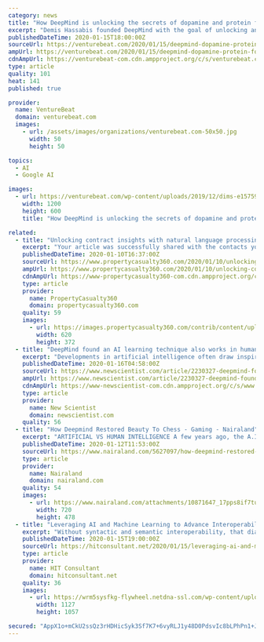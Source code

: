 ```yaml
---
category: news
title: "How DeepMind is unlocking the secrets of dopamine and protein folding with AI"
excerpt: "Demis Hassabis founded DeepMind with the goal of unlocking answers to some of the world’s toughest questions by recreating intelligence itself. His ambition remains just that — an ambition — but Hassabis and colleagues inched closer to realizing it this week with the publication of papers in Nature addressing two formidable challenges in ..."
publishedDateTime: 2020-01-15T18:00:00Z
sourceUrl: https://venturebeat.com/2020/01/15/deepmind-dopamine-protein-folding-ai/
ampUrl: https://venturebeat.com/2020/01/15/deepmind-dopamine-protein-folding-ai/amp/
cdnAmpUrl: https://venturebeat-com.cdn.ampproject.org/c/s/venturebeat.com/2020/01/15/deepmind-dopamine-protein-folding-ai/amp/
type: article
quality: 101
heat: 141
published: true

provider:
  name: VentureBeat
  domain: venturebeat.com
  images:
    - url: /assets/images/organizations/venturebeat.com-50x50.jpg
      width: 50
      height: 50

topics:
  - AI
  - Google AI

images:
  - url: https://venturebeat.com/wp-content/uploads/2019/12/dims-e1575998404106.jpg?fit=1200%2C600&strip=all
    width: 1200
    height: 600
    title: "How DeepMind is unlocking the secrets of dopamine and protein folding with AI"

related:
  - title: "Unlocking contract insights with natural language processing"
    excerpt: "Your article was successfully shared with the contacts you provided. Artificial intelligence solutions using natural language processing (NLP) have emerged to address the challenge of fewer human experts available to determine the content and intent of policy wordings. (Photo: iStock) Large commercial and specialty insurance is a complex ..."
    publishedDateTime: 2020-01-10T16:37:00Z
    sourceUrl: https://www.propertycasualty360.com/2020/01/10/unlocking-contract-insights-with-natural-language-processing/
    ampUrl: https://www.propertycasualty360.com/2020/01/10/unlocking-contract-insights-with-natural-language-processing/?amp=1
    cdnAmpUrl: https://www-propertycasualty360-com.cdn.ampproject.org/c/s/www.propertycasualty360.com/2020/01/10/unlocking-contract-insights-with-natural-language-processing/?amp=1
    type: article
    provider:
      name: PropertyCasualty360
      domain: propertycasualty360.com
    quality: 59
    images:
      - url: https://images.propertycasualty360.com/contrib/content/uploads/sites/414/2020/01/Solution_Coding_iStock.jpg
        width: 620
        height: 372
  - title: "DeepMind found an AI learning technique also works in human brains"
    excerpt: "Developments in artificial intelligence often draw inspiration from how humans think, but now AI has turned the tables to teach us about how brains learn. Will Dabney at tech firm DeepMind in London and his colleagues have found that a recent development in machine learning called distributional reinforcement learning also provides a new ..."
    publishedDateTime: 2020-01-16T04:58:00Z
    sourceUrl: https://www.newscientist.com/article/2230327-deepmind-found-an-ai-learning-technique-also-works-in-human-brains/
    ampUrl: https://www.newscientist.com/article/2230327-deepmind-found-an-ai-learning-technique-also-works-in-human-brains/amp/
    cdnAmpUrl: https://www-newscientist-com.cdn.ampproject.org/c/s/www.newscientist.com/article/2230327-deepmind-found-an-ai-learning-technique-also-works-in-human-brains/amp/
    type: article
    provider:
      name: New Scientist
      domain: newscientist.com
    quality: 56
  - title: "How Deepmind Restored Beauty To Chess - Gaming - Nairaland"
    excerpt: "ARTIFICIAL VS HUMAN INTELLIGENCE A few years ago, the A.I. company DeepMind set out to use games to hack human intelligence. They thought that if they could invent a better computing system, one that taught itself how to do things without human bias or preconceptions, they could “solve intelligence and then use it to solve a lot of other ..."
    publishedDateTime: 2020-01-12T11:53:00Z
    sourceUrl: https://www.nairaland.com/5627097/how-deepmind-restored-beauty-chess
    type: article
    provider:
      name: Nairaland
      domain: nairaland.com
    quality: 54
    images:
      - url: https://www.nairaland.com/attachments/10871647_17pps8if7tuxve7hf3utlq_jpeg_jpeg17d9e2dcc727d3cf1e17cfe8e16ea724
        width: 720
        height: 478
  - title: "Leveraging AI and Machine Learning to Advance Interoperability in Healthcare"
    excerpt: "Without syntactic and semantic interoperability, that diagnosis runs the risk of getting lost in translation when shared digitally with multiple health providers ... Coupled with other unstructured data, Cerner uses the data to power machine learning models and algorithms that help with earlier detection of congestive heart failure."
    publishedDateTime: 2020-01-15T19:00:00Z
    sourceUrl: https://hitconsultant.net/2020/01/15/leveraging-ai-and-machine-learning-to-advance-interoperability-in-healthcare/
    type: article
    provider:
      name: HIT Consultant
      domain: hitconsultant.net
    quality: 36
    images:
      - url: https://wrm5sysfkg-flywheel.netdna-ssl.com/wp-content/uploads/2020/01/Leveraging-AI-and-Machine-Learning-to-Advance-Interoperability-in-Healthcare.png
        width: 1127
        height: 1057

secured: "AppX1o+mCkU2ssQz3rHDHicSyk3Sf7K7+6vyRLJ1y48D0PdsvIc8bLPhPn1+JfSlCpSkxesUptt/eJVBQHBzR4nzuhNvOH/XwNdZ4wMEZmyk+zJaZhmGY1mgbAW9cAjGVHGKOdjX13inj/0urnqvPKBpc40d+MLd3mJ8jvFBz4VamtJP82bzzOWuM8VMSLJszB0Cyqp9e6Jb1in8an7+np+wyXdVghEd3sL+DyPKRRXWPyTS/bPydRXm6vsU6dNH98s2gyW6ioprWnattaIphueByPGzj16DEcD7uSizNyHN1xrGwQMY0NE1N7EQJ1XVbGOMmv2OSenI4T20Pk82DB6lp0KJ8Z9oKAM4Z+aaZ5vEBkO5cDYQtohL9dM/fkEGdZT/tXl7VSh1whELyCdL9GCUV/pY0BJ3mcCoucj7yfjsVfS4ctQ/KvB8QVhK0KPpn+R2JcrJvsXmfRminweoXQ==;PMYDZRvx59tlIPGwG8WGTg=="
---
```



